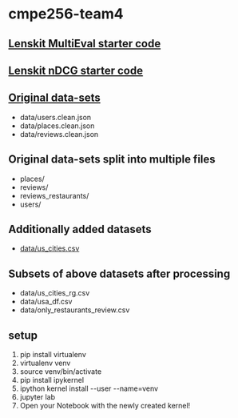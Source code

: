 # cmpe256-team4

## [Lenskit MultiEval starter code](https://github.com/lenskit/lkpy/blob/master/examples/MultiEval.ipynb)
## [Lenskit nDCG starter code](https://lkpy.lenskit.org/en/latest/GettingStarted.html)

## [Original data-sets](https://cseweb.ucsd.edu/~jmcauley/datasets.html#google_local)
- data/users.clean.json
- data/places.clean.json
- data/reviews.clean.json

## Original data-sets split into multiple files
- places/
- reviews/
- reviews_restaurants/
- users/

## Additionally added datasets
- [data/us_cities.csv](https://github.com/kelvins/US-Cities-Database)

## Subsets of above datasets after processing
- data/us_cities_rg.csv
- data/usa_df.csv
- data/only_restaurants_review.csv

## setup
1. pip install virtualenv
2. virtualenv venv
3. source venv/bin/activate
4. pip install ipykernel
5. ipython kernel install --user --name=venv
6. jupyter lab
7. Open your Notebook with the newly created kernel!
